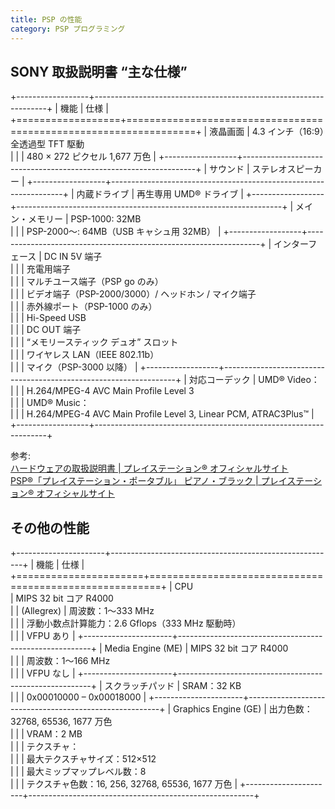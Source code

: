 ```yaml
---
title: PSP の性能
category: PSP プログラミング
---
```

## SONY 取扱説明書 “主な仕様”

+------------------+------------------------------------------------------------------+
| 機能             | 仕様                                                             |
+==================+==================================================================+
| 液晶画面         | 4.3 インチ（16:9）全透過型 TFT 駆動<br />                        |
|                  | 480 × 272 ピクセル 1,677 万色                                   |
+------------------+------------------------------------------------------------------+
| サウンド         | ステレオスピーカー                                               |
+------------------+------------------------------------------------------------------+
| 内蔵ドライブ     | 再生専用 UMD® ドライブ                                           |
+------------------+------------------------------------------------------------------+
| メイン・メモリー | PSP-1000: 32MB<br />                                             |
|                  | PSP-2000〜: 64MB（USB キャシュ用 32MB）                          |
+------------------+------------------------------------------------------------------+
| インターフェース | DC IN 5V 端子<br />                                              |
|                  | 充電用端子<br />                                                 |
|                  | マルチユース端子（PSP go のみ）<br />                            |
|                  | ビデオ端子（PSP-2000/3000）/ ヘッドホン / マイク端子<br />       |
|                  | 赤外線ポート（PSP-1000 のみ）<br />                              |
|                  | Hi-Speed USB<br />                                               |
|                  | DC OUT 端子<br />                                                |
|                  | “メモリースティック デュオ” スロット<br />                     |
|                  | ワイヤレス LAN（IEEE 802.11b）<br />                             |
|                  | マイク（PSP-3000 以降）                                          |
+------------------+------------------------------------------------------------------+
| 対応コーデック   | UMD® Video：<br />                                               |
|                  | H.264/MPEG-4 AVC Main Profile Level 3<br />                      |
|                  | UMD® Music：<br />                                               |
|                  | H.264/MPEG-4 AVC Main Profile Level 3, Linear PCM, ATRAC3Plus™  |
+------------------+------------------------------------------------------------------+

参考:  
[ハードウェアの取扱説明書 | プレイステーション® オフィシャルサイト](https://www.jp.playstation.com/support/manual/manual_list.html)  
[PSP®「プレイステーション・ポータブル」 ピアノ・ブラック | プレイステーション® オフィシャルサイト](https://www.jp.playstation.com/psp/hardware/psp3000pb.html)

## その他の性能

+----------------------+--------------------------------------------------------+
| 機能                 | 仕様                                                   |
+======================+========================================================+
| CPU<br />            | MIPS 32 bit コア R4000<br />                           |
| (Allegrex)           | 周波数：1～333 MHz<br />                               |
|                      | 浮動小数点計算能力：2.6 Gflops（333 MHz 駆動時）<br /> |
|                      | VFPU あり                                              |
+----------------------+--------------------------------------------------------+
| Media Engine (ME)    | MIPS 32 bit コア R4000<br />                           |
|                      | 周波数：1～166 MHz<br />                               |
|                      | VFPU なし                                              |
+----------------------+--------------------------------------------------------+
| スクラッチパッド     | SRAM：32 KB<br />                                      |
|                      | 0x00010000 – 0x00018000                               |
+----------------------+--------------------------------------------------------+
| Graphics Engine (GE) | 出力色数：32768, 65536, 1677 万色<br />                |
|                      | VRAM：2 MB<br />                                       |
|                      | テクスチャ：<br />                                     |
|                      | 最大テクスチャサイズ：512×512<br />                   |
|                      | 最大ミップマップレベル数：8<br />                      |
|                      | テクスチャ色数：16, 256, 32768, 65536, 1677 万色       |
+----------------------+--------------------------------------------------------+
